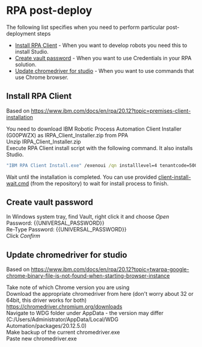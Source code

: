 # RPA post-deploy

The following list specifies when you need to perform particular post-deployment steps
- [Install RPA Client](#install-rpa-client) - When you want to develop robots you need this to install Studio.
- [Create vault password](#create-vault-password) - When you want to use Credentials in your RPA solution.
- [Update chromedriver for studio](#update-chromedriver-for-studio) - When you want to use commands that use Chrome browser.

## Install RPA Client

Based on https://www.ibm.com/docs/en/rpa/20.12?topic=premises-client-installation

You need to download IBM Robotic Process Automation Client Installer (G00PWZX) as IRPA_Client_Installer.zip from PPA  
Unzip IRPA_Client_Installer.zip  
Execute RPA Client install script with the following command. It also installs Studio.  
```cmd
"IBM RPA Client Install.exe" /exenoui /qn installlevel=4 tenantcode=5000 licenseapiaddress=https://rpa-apiserver-{{PROJECT_NAME}}.{{OCP_APPS_ENDPOINT}}/
```
Wait until the installation is completed. You can use provided [client-install-wait.cmd](https://github.com/apollo-business-automation/ibm-cp4ba-enterprise-deployment/blob/main/scripts/rpa/client-install-wait.cmd) (from the repository) to wait for install process to finish.  

## Create vault password

In Windows system tray, find Vault, right click it and choose *Open*  
Password: {{UNIVERSAL_PASSWORD}}  
Re-Type Password: {{UNIVERSAL_PASSWORD}}  
Click *Confirm*

## Update chromedriver for studio

Based on https://www.ibm.com/docs/en/rpa/20.12?topic=twarpa-google-chrome-binary-file-is-not-found-when-starting-browser-instance

Take note of which Chrome version you are using  
Download the appropriate chromedriver from here (don't worry about 32 or 64bit, this driver works for both) https://chromedriver.chromium.org/downloads  
Navigate to WDG folder under AppData - the version may differ (C:/Users/Administrator/AppData/Local/WDG Automation/packages/20.12.5.0)  
Make backup of the current chromedriver.exe  
Paste new chromedriver.exe  
